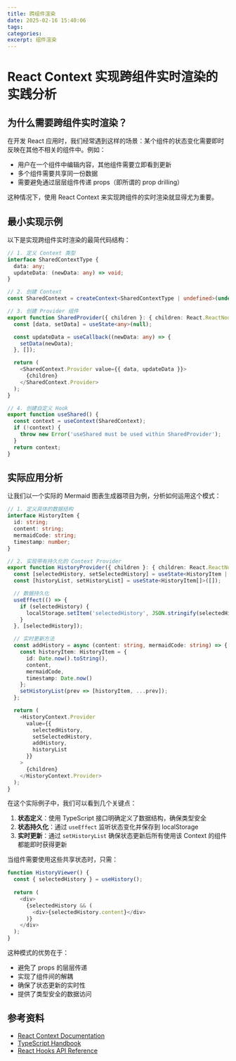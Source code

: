```yaml
---
title: 跨组件渲染
date: 2025-02-16 15:40:06
tags:
categories:
excerpt: 组件渲染
---
```

# React Context 实现跨组件实时渲染的实践分析

## 为什么需要跨组件实时渲染？

在开发 React 应用时，我们经常遇到这样的场景：某个组件的状态变化需要即时反映在其他不相关的组件中。例如：

- 用户在一个组件中编辑内容，其他组件需要立即看到更新
- 多个组件需要共享同一份数据
- 需要避免通过层层组件传递 props（即所谓的 prop drilling）

这种情况下，使用 React Context 来实现跨组件的实时渲染就显得尤为重要。

## 最小实现示例

以下是实现跨组件实时渲染的最简代码结构：

```typescript
// 1. 定义 Context 类型
interface SharedContextType {
  data: any;
  updateData: (newData: any) => void;
}

// 2. 创建 Context
const SharedContext = createContext<SharedContextType | undefined>(undefined);

// 3. 创建 Provider 组件
export function SharedProvider({ children }: { children: React.ReactNode }) {
  const [data, setData] = useState<any>(null);

  const updateData = useCallback((newData: any) => {
    setData(newData);
  }, []);

  return (
    <SharedContext.Provider value={{ data, updateData }}>
      {children}
    </SharedContext.Provider>
  );
}

// 4. 创建自定义 Hook
export function useShared() {
  const context = useContext(SharedContext);
  if (!context) {
    throw new Error('useShared must be used within SharedProvider');
  }
  return context;
}
```

## 实际应用分析

让我们以一个实际的 Mermaid 图表生成器项目为例，分析如何运用这个模式：

```typescript
// 1. 定义具体的数据结构
interface HistoryItem {
  id: string;
  content: string;
  mermaidCode: string;
  timestamp: number;
}

// 2. 实现带有持久化的 Context Provider
export function HistoryProvider({ children }: { children: React.ReactNode }) {
  const [selectedHistory, setSelectedHistory] = useState<HistoryItem | null>(null);
  const [historyList, setHistoryList] = useState<HistoryItem[]>([]);

  // 数据持久化
  useEffect(() => {
    if (selectedHistory) {
      localStorage.setItem('selectedHistory', JSON.stringify(selectedHistory));
    }
  }, [selectedHistory]);

  // 实时更新方法
  const addHistory = async (content: string, mermaidCode: string) => {
    const historyItem: HistoryItem = {
      id: Date.now().toString(),
      content,
      mermaidCode,
      timestamp: Date.now()
    };
    setHistoryList(prev => [historyItem, ...prev]);
  };

  return (
    <HistoryContext.Provider
      value={{
        selectedHistory,
        setSelectedHistory,
        addHistory,
        historyList
      }}
    >
      {children}
    </HistoryContext.Provider>
  );
}
```

在这个实际例子中，我们可以看到几个关键点：

1. **状态定义**：使用 TypeScript 接口明确定义了数据结构，确保类型安全
2. **状态持久化**：通过 `useEffect` 监听状态变化并保存到 localStorage
3. **实时更新**：通过 `setHistoryList` 确保状态更新后所有使用该 Context 的组件都能即时获得更新

当组件需要使用这些共享状态时，只需：

```typescript
function HistoryViewer() {
  const { selectedHistory } = useHistory();
  
  return (
    <div>
      {selectedHistory && (
        <div>{selectedHistory.content}</div>
      )}
    </div>
  );
}
```

这种模式的优势在于：

- 避免了 props 的层层传递
- 实现了组件间的解耦
- 确保了状态更新的实时性
- 提供了类型安全的数据访问

## 参考资料

- [React Context Documentation](https://react.dev/reference/react/createContext)
- [TypeScript Handbook](https://www.typescriptlang.org/docs/)
- [React Hooks API Reference](https://react.dev/reference/react/hooks)
